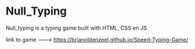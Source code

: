 # Null_Typing

Null_typing is a typing game built with HTML, CSS en JS

link to game ---> https://brianoldenzeel.github.io/Speed-Typing-Game/
